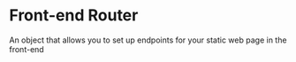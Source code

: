 # Front-end Router
 An object that allows you to set up endpoints for your static web page in the front-end
